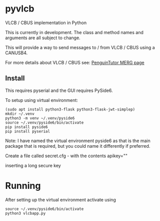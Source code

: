 # pyvlcb
VLCB / CBUS implementation in Python

This is currently in development. The class and method names and arguments are all subject to change.

This will provide a way to send messages to / from VLCB / CBUS using a CANUSB4.

For more details about VLCB / CBUS see: [PenguinTutor MERG page](https://www.penguintutor.com/projects/merg) 

## Install

This requires pyserial and the GUI requires PySide6.

To setup using virtual environment:

    (sudo apt install python3-flask python3-flask-jwt-simplep)
    mkdir ~/.venv
    python3 -m venv ~/.venv/pyside6
    source ~/.venv/pyside6/bin/activate
    pip install pyside6
    pip install pyserial
    
Note: I have named the virtual environment pyside6 as that is the main package that is required, but you could name it differently if preferred.

Create a file called secret.cfg - with the contents 
    apikey="<apikey>"
    
inserting a long secure key
    

# Running

After setting up the virtual environment activate using

    source ~/.venv/pyside6/bin/activate
    python3 vlcbapp.py 


